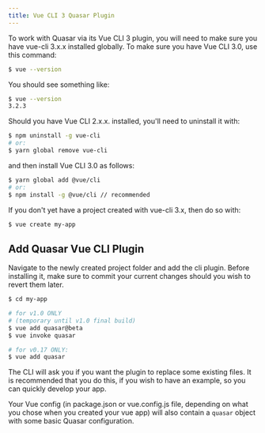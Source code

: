 ```yaml
---
title: Vue CLI 3 Quasar Plugin
---
```


To work with Quasar via its Vue CLI 3 plugin, you will need to make sure you have vue-cli 3.x.x installed globally. To make sure you have Vue CLI 3.0, use this command:

```bash
$ vue --version
```

You should see something like:

```bash
$ vue --version
3.2.3
```

Should you have Vue CLI 2.x.x. installed, you'll need to uninstall it with:

```bash
$ npm uninstall -g vue-cli
# or:
$ yarn global remove vue-cli
```
and then install Vue CLI 3.0 as follows:

```bash
$ yarn global add @vue/cli
# or:
$ npm install -g @vue/cli // recommended
```

If you don't yet have a project created with vue-cli 3.x, then do so with:

```bash
$ vue create my-app
```

## Add Quasar Vue CLI Plugin
Navigate to the newly created project folder and add the cli plugin. Before installing it, make sure to commit your current changes should you wish to revert them later.

```bash
$ cd my-app

# for v1.0 ONLY
# (temporary until v1.0 final build)
$ vue add quasar@beta
$ vue invoke quasar

# for v0.17 ONLY:
$ vue add quasar
```

The CLI will ask you if you want the plugin to replace some existing files. It is recommended that you do this, if you wish to have an example, so you can quickly develop your app.

Your Vue config (in package.json or vue.config.js file, depending on what you chose when you created your vue app) will also contain a `quasar` object with some basic Quasar configuration.
